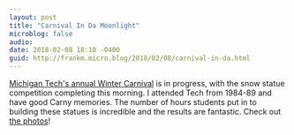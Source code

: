 ```yaml
---
layout: post
title: "Carnival In Da Moonlight"
microblog: false
audio: 
date: 2018-02-08 18:10 -0400
guid: http://frankm.micro.blog/2018/02/08/carnival-in-da.html
---
```

[Michigan Tech's annual Winter Carnival](https://www.mtu.edu/carnival/) is in progress, with the snow statue competition completing this morning. I attended Tech from 1984-89 and have good Carny memories. The number of hours students put in to building these statues is incredible and the results are fantastic. Check out [the photos](https://www.flickr.com/photos/michigantech/collections/72157662834921158/)! 
